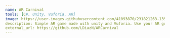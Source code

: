 ```yaml
---
name: AR Carnival
tools: [C#, Unity, Vuforia, AR]
image: https://user-images.githubusercontent.com/41093870/231821263-135cc200-be20-40f1-8560-411bcf8b735b.gif
description: Simple AR game made with unity and Vuforia. Use your AR gun to shoot at spawning plates in your desk!
external_url: https://github.com/LDiazN/ARCarnival
---
```

